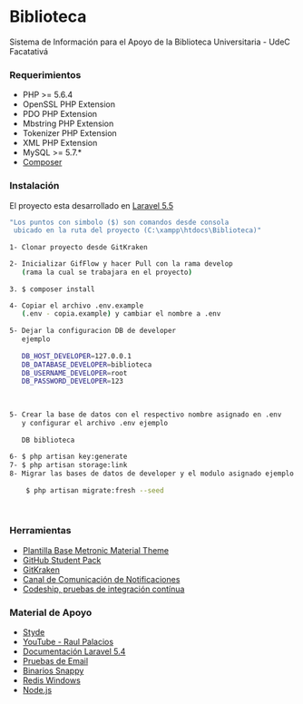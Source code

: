 
# Biblioteca

Sistema de Información para el Apoyo de la Biblioteca Universitaria - UdeC Facatativá

### Requerimientos

* PHP >= 5.6.4
* OpenSSL PHP Extension
* PDO PHP Extension
* Mbstring PHP Extension
* Tokenizer PHP Extension
* XML PHP Extension
* MySQL >= 5.7.*
* <a href="https://getcomposer.org/">Composer</a>

### Instalación

El proyecto esta desarrollado en [Laravel 5.5](https://laravel.com/docs/5.5/)

```sh
"Los puntos con simbolo ($) son comandos desde consola
 ubicado en la ruta del proyecto (C:\xampp\htdocs\Biblioteca)"
 
1- Clonar proyecto desde GitKraken

2- Inicializar GifFlow y hacer Pull con la rama develop
   (rama la cual se trabajara en el proyecto)
   
3. $ composer install  

4- Copiar el archivo .env.example 
   (.env - copia.example) y cambiar el nombre a .env 
   
5- Dejar la configuracion DB de developer
   ejemplo
   
   DB_HOST_DEVELOPER=127.0.0.1
   DB_DATABASE_DEVELOPER=biblioteca
   DB_USERNAME_DEVELOPER=root
   DB_PASSWORD_DEVELOPER=123
   
   

5- Crear la base de datos con el respectivo nombre asignado en .env	
   y configurar el archivo .env ejemplo
   
   DB biblioteca
   
6- $ php artisan key:generate
7- $ php artisan storage:link
8- Migrar las bases de datos de developer y el modulo asignado ejemplo
   
    $ php artisan migrate:fresh --seed
    
 
```


### Herramientas

* <a href="https://github.com/siaaf-udec/dashboard-template">Plantilla Base Metronic Material Theme</a>
* <a href="https://education.github.com/pack">GitHub Student Pack</a>
* <a href="https://www.gitkraken.com/">GitKraken</a>
* <a href="https://siaaf-cit.slack.com/">Canal de Comunicación de Notificaciones</a>
* <a href="http://codeship.com/">Codeship, pruebas de integración contínua</a>


### Material de Apoyo

* <a href="https://styde.net/">Styde</a>
* <a href="https://www.youtube.com/channel/UC07xim4Gg8kOk3uZwMrGNeQ/playlists">YouTube - Raul Palacios</a>
* <a href="https://laravel.com/docs/5.4">Documentación Laravel 5.4</a>
* <a href="https://mailtrap.io/">Pruebas de Email</a>
* <a href="https://wkhtmltopdf.org/downloads.html">Binarios Snappy</a>
* <a href="https://github.com/MicrosoftArchive/redis/releases">Redis Windows</a>
* <a href="https://nodejs.org/en/">Node.js</a>
